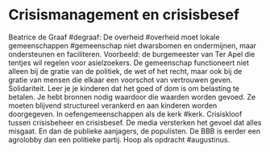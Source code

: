 # Crisismanagement en crisisbesef

Beatrice de Graaf #degraaf: De overheid #overheid moet lokale gemeenschappen #gemeenschap niet dwarsbomen en ondermijnen, maar ondersteunen en faciliteren. Voorbeeld: de burgemeester van Ter Apel die tentjes wil regelen voor asielzoekers. De gemeenschap functioneert niet alleen bij de gratie van de politiek, de wet of het recht, maar ook bij de gratie van mensen die elkaar een voorschot van vertrouwen geven. Solidariteit. Leer je je kinderen dat het goed of dom is om belasting te betalen. Je hebt bronnen nodig waardoor die waarden worden gevoed. Ze moeten blijvend structureel verankerd en aan kinderen worden doorgegeven. In oefengemeenschappen als de kerk #kerk.  Crisiskloof tussen crisisbeheer en crisisbesef. De media versterken het gevoel dat alles misgaat. En dan de publieke aanjagers, de populisten. De BBB is eerder een agrolobby dan een politieke partij. Hoop als opdracht #augustinus.